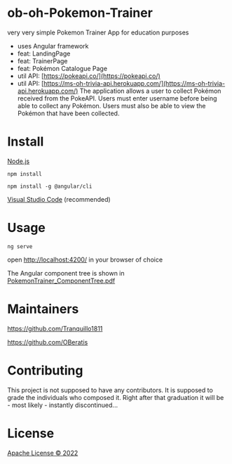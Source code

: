 # ob-oh-Pokemon-Trainer
very very simple Pokemon Trainer App for education purposes
- uses Angular framework
- feat: LandingPage
- feat: TrainerPage
- feat: Pokémon Catalogue Page
- util API: [https://pokeapi.co/](https://pokeapi.co/)
- util API: [https://ms-oh-trivia-api.herokuapp.com/](https://ms-oh-trivia-api.herokuapp.com/)
The application allows a user to collect Pokémon received from the PokeAPI. Users must enter username before being able to collect any Pokémon. 
Users must also be able to view the Pokémon that have been collected.

# Install

[Node.js](https://nodejs.org/en/download/)

`npm install`

`npm install -g @angular/cli`
 
[Visual Studio Code](https://code.visualstudio.com/download) (recommended)


# Usage
`ng serve`

open [http://localhost:4200/](http://localhost:4200/) in your browser of choice

The Angular component tree is shown in [PokemonTrainer_ComponentTree.pdf](./PokemonTrainer_ComponentTree.pdf)

# Maintainers
<https://github.com/Tranquillo1811> 

<https://github.com/OBeratis>

# Contributing
This project is not supposed to have any contributors.
It is supposed to grade the individuals who composed it.
Right after that graduation it will be - most likely - instantly discontinued...

# License
[Apache License &copy; 2022](./LICENSE)
